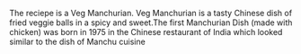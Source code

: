 The reciepe is a Veg Manchurian. Veg Manchurian is a tasty Chinese dish of fried veggie balls in a spicy and sweet.The first Manchurian Dish (made with chicken) was born in 1975 in the Chinese restaurant of India which looked similar to the dish of Manchu cuisine